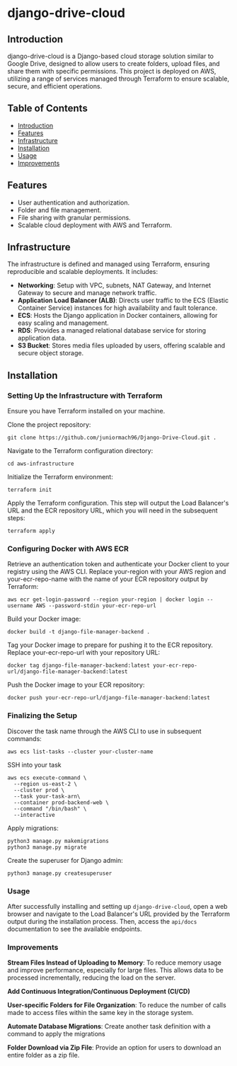 # django-drive-cloud

## Introduction

django-drive-cloud is a Django-based cloud storage solution similar to Google Drive, designed to allow users to create folders, upload files, and share them with specific permissions. This project is deployed on AWS, utilizing a range of services managed through Terraform to ensure scalable, secure, and efficient operations.

## Table of Contents

- [Introduction](#introduction)
- [Features](#features)
- [Infrastructure](#infrastructure)
- [Installation](#installation)
- [Usage](#usage)
- [Improvements](#improvements)


## Features

- User authentication and authorization.
- Folder and file management.
- File sharing with granular permissions.
- Scalable cloud deployment with AWS and Terraform.

## Infrastructure

The infrastructure is defined and managed using Terraform, ensuring reproducible and scalable deployments. It includes:

- **Networking**: Setup with VPC, subnets, NAT Gateway, and Internet Gateway to secure and manage network traffic.
- **Application Load Balancer (ALB)**: Directs user traffic to the ECS (Elastic Container Service) instances for high availability and fault tolerance.
- **ECS**: Hosts the Django application in Docker containers, allowing for easy scaling and management.
- **RDS**: Provides a managed relational database service for storing application data.
- **S3 Bucket**: Stores media files uploaded by users, offering scalable and secure object storage.

## Installation

### Setting Up the Infrastructure with Terraform
Ensure you have Terraform installed on your machine.

Clone the project repository:
```
git clone https://github.com/juniormach96/Django-Drive-Cloud.git .
```

Navigate to the Terraform configuration directory:
```
cd aws-infrastructure
```

Initialize the Terraform environment:
```
terraform init
```

Apply the Terraform configuration. This step will output the Load Balancer's URL and the ECR repository URL, which you will need in the subsequent steps:
```
terraform apply
```

### Configuring Docker with AWS ECR
Retrieve an authentication token and authenticate your Docker client to your registry using the AWS CLI. Replace your-region with your AWS region and your-ecr-repo-name with the name of your ECR repository output by Terraform:

```
aws ecr get-login-password --region your-region | docker login --username AWS --password-stdin your-ecr-repo-url
```

Build your Docker image:
```
docker build -t django-file-manager-backend .
```

Tag your Docker image to prepare for pushing it to the ECR repository. Replace your-ecr-repo-url with your repository URL:

```
docker tag django-file-manager-backend:latest your-ecr-repo-url/django-file-manager-backend:latest
```

Push the Docker image to your ECR repository:
```
docker push your-ecr-repo-url/django-file-manager-backend:latest
```

### Finalizing the Setup
Discover the task name through the AWS CLI to use in subsequent commands:

```
aws ecs list-tasks --cluster your-cluster-name
```

SSH into your task
```
aws ecs execute-command \
  --region us-east-2 \
  --cluster prod \
  --task your-task-arn\
  --container prod-backend-web \
  --command "/bin/bash" \
  --interactive
```

Apply migrations:

```
python3 manage.py makemigrations
python3 manage.py migrate
```

Create the superuser for Django admin:
```
python3 manage.py createsuperuser
```


### Usage

After successfully installing and setting up `django-drive-cloud`, open a web browser and navigate to the Load Balancer's URL provided by the Terraform output during the installation process. Then, access the `api/docs` documentation to see the available endpoints.

### Improvements

**Stream Files Instead of Uploading to Memory**: To reduce memory usage and improve performance, especially for large files. This allows data to be processed incrementally, reducing the load on the server.

**Add Continuous Integration/Continuous Deployment (CI/CD)**

**User-specific Folders for File Organization**: To reduce the number of calls made to access files within the same key in the storage system.

**Automate Database Migrations**: Create another task definition with a command to apply the migrations

**Folder Download via Zip File**: Provide an option for users to download an entire folder as a zip file.
